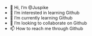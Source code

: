 - 👋 Hi, I’m @Juspike
- 👀 I’m interested in learning Github
- 🌱 I’m currently learning Github
- 💞️ I’m looking to collaborate on Github
- 📫 How to reach me through Github

<!---
Juspike/Juspike is a ✨ special ✨ repository because its `README.md` (this file) appears on your GitHub profile.
You can click the Preview link to take a look at your changes.
--->
